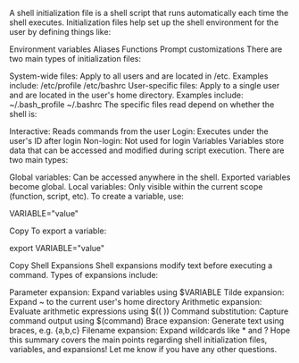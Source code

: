 A shell initialization file is a shell script that runs automatically each time the shell executes. Initialization files help set up the shell environment for the user by defining things like:

Environment variables
Aliases
Functions
Prompt customizations
There are two main types of initialization files:

System-wide files: Apply to all users and are located in /etc. Examples include:
/etc/profile
/etc/bashrc
User-specific files: Apply to a single user and are located in the user's home directory. Examples include:
~/.bash_profile
~/.bashrc
The specific files read depend on whether the shell is:

Interactive: Reads commands from the user
Login: Executes under the user's ID after login
Non-login: Not used for login
Variables
Variables store data that can be accessed and modified during script execution. There are two main types:

Global variables: Can be accessed anywhere in the shell. Exported variables become global.
Local variables: Only visible within the current scope (function, script, etc).
To create a variable, use:

  VARIABLE="value"

Copy
To export a variable:

  export VARIABLE="value"

Copy
Shell Expansions
Shell expansions modify text before executing a command. Types of expansions include:

Parameter expansion: Expand variables using $VARIABLE
Tilde expansion: Expand ~ to the current user's home directory
Arithmetic expansion: Evaluate arithmetic expressions using $(( ))
Command substitution: Capture command output using $(command)
Brace expansion: Generate text using braces, e.g. {a,b,c}
Filename expansion: Expand wildcards like * and ?
Hope this summary covers the main points regarding shell initialization files, variables, and expansions! Let me know if you have any other questions.